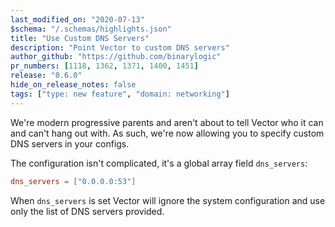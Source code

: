 ```yaml
---
last_modified_on: "2020-07-13"
$schema: "/.schemas/highlights.json"
title: "Use Custom DNS Servers"
description: "Point Vector to custom DNS servers"
author_github: "https://github.com/binarylogic"
pr_numbers: [1118, 1362, 1371, 1400, 1451]
release: "0.6.0"
hide_on_release_notes: false
tags: ["type: new feature", "domain: networking"]
---
```


We're modern progressive parents and aren't about to tell Vector who it can and
can't hang out with. As such, we're now allowing you to specify custom DNS
servers in your configs.

<!--truncate-->

The configuration isn't complicated, it's a global array field `dns_servers`:

```toml
dns_servers = ["0.0.0.0:53"]
```

When `dns_servers` is set Vector will ignore the system configuration and use
only the list of DNS servers provided.


